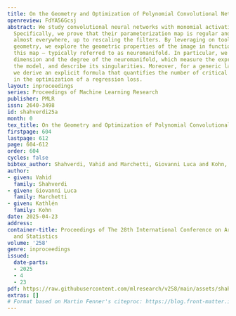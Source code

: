 ```yaml
---
title: On the Geometry and Optimization of Polynomial Convolutional Networks
openreview: FdYA56Gcsj
abstract: We study convolutional neural networks with monomial activation functions.
  Specifically, we prove that their parameterization map is regular and is an isomorphism
  almost everywhere, up to rescaling the filters. By leveraging on tools from algebraic
  geometry, we explore the geometric properties of the image in function space of
  this map – typically referred to as neuromanifold. In particular, we compute the
  dimension and the degree of the neuromanifold, which measure the expressivity of
  the model, and describe its singularities. Moreover, for a generic large dataset,
  we derive an explicit formula that quantifies the number of critical points arising
  in the optimization of a regression loss.
layout: inproceedings
series: Proceedings of Machine Learning Research
publisher: PMLR
issn: 2640-3498
id: shahverdi25a
month: 0
tex_title: On the Geometry and Optimization of Polynomial Convolutional Networks
firstpage: 604
lastpage: 612
page: 604-612
order: 604
cycles: false
bibtex_author: Shahverdi, Vahid and Marchetti, Giovanni Luca and Kohn, Kathl{\'e}n
author:
- given: Vahid
  family: Shahverdi
- given: Giovanni Luca
  family: Marchetti
- given: Kathlén
  family: Kohn
date: 2025-04-23
address:
container-title: Proceedings of The 28th International Conference on Artificial Intelligence
  and Statistics
volume: '258'
genre: inproceedings
issued:
  date-parts:
  - 2025
  - 4
  - 23
pdf: https://raw.githubusercontent.com/mlresearch/v258/main/assets/shahverdi25a/shahverdi25a.pdf
extras: []
# Format based on Martin Fenner's citeproc: https://blog.front-matter.io/posts/citeproc-yaml-for-bibliographies/
---
```


